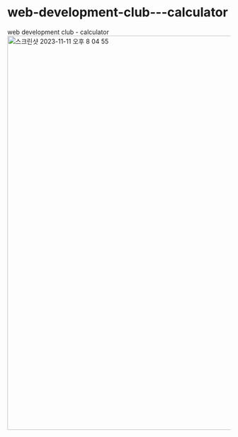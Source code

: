 # web-development-club---calculator
web development club - calculator
<img width="889" alt="스크린샷 2023-11-11 오후 8 04 55" src="https://github.com/jinseung0327/web-development-club---calculator/assets/127307160/8530261c-3f5d-4b84-ae26-8de32abb4868">
